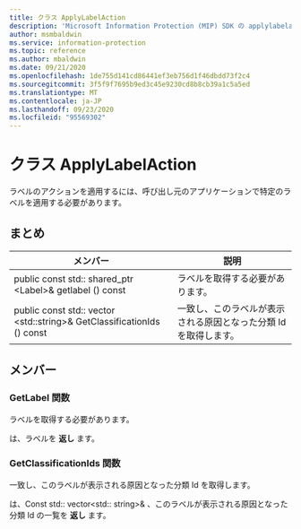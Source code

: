 ```yaml
---
title: クラス ApplyLabelAction
description: 'Microsoft Information Protection (MIP) SDK の applylabelaction:: undefined クラスを文書にします。'
author: msmbaldwin
ms.service: information-protection
ms.topic: reference
ms.author: mbaldwin
ms.date: 09/21/2020
ms.openlocfilehash: 1de755d141cd86441ef3eb756d1f46dbdd73f2c4
ms.sourcegitcommit: 3f5f9f7695b9ed3c45e9230cd8b8cb39a1c5a5ed
ms.translationtype: MT
ms.contentlocale: ja-JP
ms.lasthandoff: 09/23/2020
ms.locfileid: "95569302"
---
```

# <a name="class-applylabelaction"></a>クラス ApplyLabelAction 
ラベルのアクションを適用するには、呼び出し元のアプリケーションで特定のラベルを適用する必要があります。
  
## <a name="summary"></a>まとめ
 メンバー                        | 説明                                
--------------------------------|---------------------------------------------
public const std:: shared_ptr \<Label\>& getlabel () const  |  ラベルを取得する必要があります。
public const std:: vector \<std::string\>& GetClassificationIds () const  |  一致し、このラベルが表示される原因となった分類 Id を取得します。
  
## <a name="members"></a>メンバー
  
### <a name="getlabel-function"></a>GetLabel 関数
ラベルを取得する必要があります。

  
は、ラベルを **返し** ます。
  
### <a name="getclassificationids-function"></a>GetClassificationIds 関数
一致し、このラベルが表示される原因となった分類 Id を取得します。

  
は、Const std:: vector<std:: string>& 、このラベルが表示される原因となった分類 Id の一覧を **返し** ます。